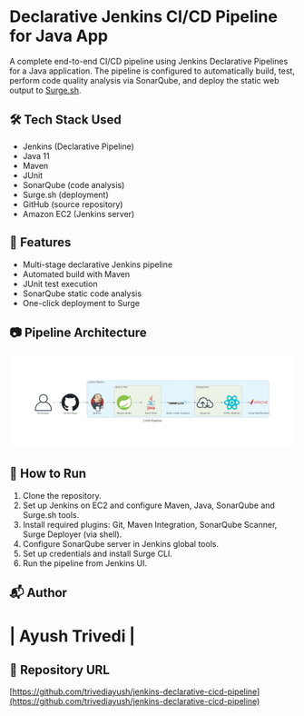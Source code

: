 Declarative Jenkins CI/CD Pipeline for Java App
===============================================

A complete end-to-end CI/CD pipeline using Jenkins Declarative Pipelines for a Java application. The pipeline is configured to automatically build, test, perform code quality analysis via SonarQube, and deploy the static web output to [Surge.sh](https://surge.sh).

🛠️ Tech Stack Used
-------------------

*   Jenkins (Declarative Pipeline)
*   Java 11
*   Maven
*   JUnit
*   SonarQube (code analysis)
*   Surge.sh (deployment)
*   GitHub (source repository)
*   Amazon EC2 (Jenkins server)

📌 Features
-----------

*   Multi-stage declarative Jenkins pipeline
*   Automated build with Maven
*   JUnit test execution
*   SonarQube static code analysis
*   One-click deployment to Surge

📷 Pipeline Architecture
------------------------

<img src="/ci_cd_pipeline_diagram.png">

🚀 How to Run
-------------

1.  Clone the repository.
2.  Set up Jenkins on EC2 and configure Maven, Java, SonarQube and Surge.sh tools.
3.  Install required plugins: Git, Maven Integration, SonarQube Scanner, Surge Deployer (via shell).
4.  Configure SonarQube server in Jenkins global tools.
5.  Set up credentials and install Surge CLI.
6.  Run the pipeline from Jenkins UI.

📬 Author
---------

# | Ayush Trivedi |

🔗 Repository URL
-------------

[https://github.com/trivediayush/jenkins-declarative-cicd-pipeline](https://github.com/trivediayush/jenkins-declarative-cicd-pipeline)